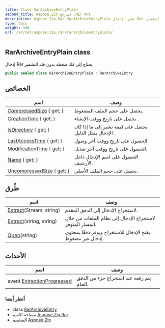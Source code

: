 ```yaml
---
title: Class RarArchiveEntryPlain
second_title: Aspose.ZIP لمرجع .NET API
description: Aspose.Zip.Rar.RarArchiveEntryPlain فصل. إدخال Rar يحتاج إلى فك ضغطه بدون فك التشفير.
type: docs
weight: 340
url: /ar/net/aspose.zip.rar/rararchiveentryplain/
---
```

## RarArchiveEntryPlain class

إدخال Rar يحتاج إلى فك ضغطه بدون فك التشفير.

```csharp
public sealed class RarArchiveEntryPlain : RarArchiveEntry
```

## الخصائص

| اسم | وصف |
| --- | --- |
| [CompressedSize](../../aspose.zip.rar/rararchiveentry/compressedsize/) { get; } | يحصل على حجم الملف المضغوط. |
| [CreationTime](../../aspose.zip.rar/rararchiveentry/creationtime/) { get; } | يحصل على تاريخ ووقت الإنشاء . |
| [IsDirectory](../../aspose.zip.rar/rararchiveentry/isdirectory/) { get; } | يحصل على قيمة تشير إلى ما إذا كان الإدخال يمثل الدليل . |
| [LastAccessTime](../../aspose.zip.rar/rararchiveentry/lastaccesstime/) { get; } | الحصول على تاريخ ووقت آخر وصول. |
| [ModificationTime](../../aspose.zip.rar/rararchiveentry/modificationtime/) { get; } | الحصول على تاريخ ووقت آخر تعديل. |
| [Name](../../aspose.zip.rar/rararchiveentry/name/) { get; } | الحصول على اسم الإدخال داخل الأرشيف. |
| [UncompressedSize](../../aspose.zip.rar/rararchiveentry/uncompressedsize/) { get; } | يحصل على حجم الملف الأصلي. |

## طُرق

| اسم | وصف |
| --- | --- |
| [Extract](../../aspose.zip.rar/rararchiveentry/extract/)(Stream, string) | لاستخراج الإدخال إلى الدفق المقدم. |
| [Extract](../../aspose.zip.rar/rararchiveentry/extract/)(string, string) | لاستخراج الإدخال إلى نظام الملفات من خلال المسار المتوفر. |
| [Open](../../aspose.zip.rar/rararchiveentry/open/)(string) | يفتح الإدخال للاستخراج ويوفر دفقًا بمحتوى إدخال غير مضغوط. |

## الأحداث

| اسم | وصف |
| --- | --- |
| event [ExtractionProgressed](../../aspose.zip.rar/rararchiveentry/extractionprogressed/) | يتم رفعه عند استخراج جزء من الدفق الخام. |

### أنظر أيضا

* class [RarArchiveEntry](../rararchiveentry/)
* مساحة الاسم [Aspose.Zip.Rar](../../aspose.zip.rar/)
* المجسم [Aspose.Zip](../../)


